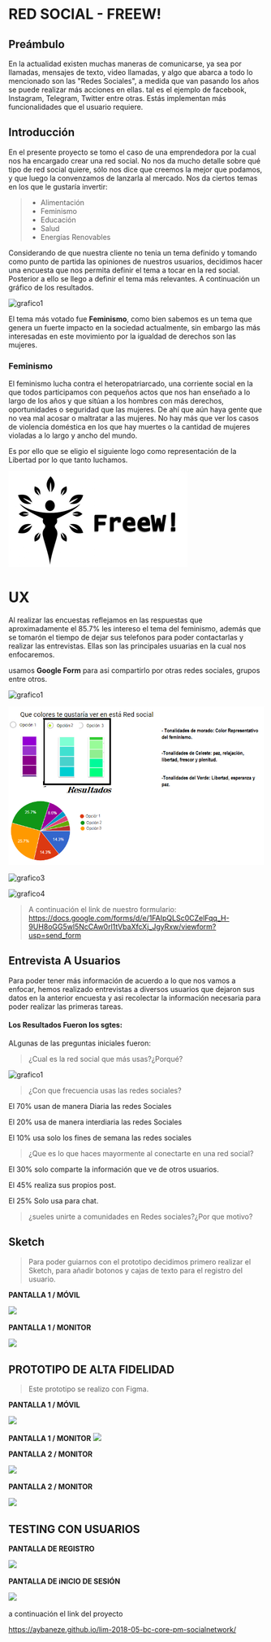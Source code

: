 # RED SOCIAL - FREEW!

## Preámbulo
En la actualidad existen muchas maneras de comunicarse, ya sea por llamadas, mensajes de texto, video llamadas, y algo que abarca a todo lo mencionado son las "Redes Sociales", a medida que van pasando los años se puede realizar más acciones en ellas. tal es el ejemplo de facebook, Instagram, Telegram, Twitter entre otras. Estás implementan más funcionalidades que el usuario requiere.


## Introducción
En el presente proyecto se tomo el caso de una emprendedora por la cual nos ha encargado crear una red social. No nos da mucho detalle sobre qué tipo de red social quiere, sólo nos dice que creemos la mejor que podamos, y que luego la convenzamos de lanzarla al mercado. Nos da ciertos temas en los que le gustaría invertir:

>- Alimentación
>- Feminismo
>- Educación
>- Salud
>- Energías Renovables

Considerando de que nuestra cliente no tenia un tema definido y tomando como punto de partida las opiniones de nuestros usuarios, decidimos hacer una encuesta que nos permita definir el tema a tocar en la red social. Posterior a ello se llego a definir el tema más relevantes. A continuación un gráfico de los resultados.

![grafico1](https://github.com/aybaneze/lim-2018-05-bc-core-pm-socialnetwork/blob/develop/Fotos_Encuesta/temas.png)

El tema más votado fue **Feminismo**, como bien sabemos es un tema que genera un fuerte impacto en la sociedad actualmente, sin embargo las más interesadas en este movimiento por la igualdad de derechos son las mujeres.

### Feminismo
El feminismo lucha contra el heteropatriarcado, una corriente social en la que todos participamos con pequeños actos que nos han enseñado a lo largo de los años y que sitúan a los hombres con más derechos, oportunidades o seguridad que las mujeres. De ahí que aún haya gente que no vea mal acosar o maltratar a las mujeres. No hay más que ver los casos de violencia doméstica en los que hay muertes o la cantidad de mujeres violadas a lo largo y ancho del mundo.

Es por ello que se eligio el siguiente logo como representación de la Libertad por lo que tanto luchamos. 

![grafico1](https://github.com/aybaneze/lim-2018-05-bc-core-pm-socialnetwork/blob/develop/imagenes/logoWeb.png)

# UX

Al realizar las encuestas reflejamos en las respuestas que aproximadamente el 85.7% les intereso el tema del feminismo, además que se tomarón el tiempo de dejar sus telefonos para poder contactarlas y realizar las entrevistas. Ellas son las principales usuarias en la cual nos enfocaremos.

usamos **Google Form** para asi compartirlo por otras redes sociales, grupos entre otros.

![grafico1](https://github.com/aybaneze/lim-2018-05-bc-core-pm-socialnetwork/blob/develop/Fotos_Encuesta/grafico1.png)


![grafico2](https://github.com/aybaneze/lim-2018-05-bc-core-pm-socialnetwork/blob/master/Fotos_Encuesta/grafico2.png)


![grafico3](https://github.com/aybaneze/lim-2018-05-bc-core-pm-socialnetwork/blob/develop/Fotos_Encuesta/grafico3.png)


![grafico4](https://github.com/aybaneze/lim-2018-05-bc-core-pm-socialnetwork/blob/develop/Fotos_Encuesta/grafico4.png)


> A continuación el link de nuestro formulario:
https://docs.google.com/forms/d/e/1FAIpQLSc0CZelFqq_H-9UH8oGG5wl5NcCAw0rl1tVbaXfcXj_JgyRxw/viewform?usp=send_form

## Entrevista A Usuarios

Para poder tener más información de acuerdo a lo que nos vamos a enfocar, hemos realizado entrevistas a diversos usuarios que dejaron sus datos en la anterior encuesta y asi recolectar la información necesaria para poder realizar las primeras tareas. 


#### Los Resultados Fueron los sgtes:

ALgunas de las preguntas iniciales fueron:

> ¿Cual es la red social que más usas?¿Porqué?

![grafico1](https://github.com/aybaneze/lim-2018-05-bc-core-pm-socialnetwork/blob/develop/Fotos_Encuesta/RedesSociales.png)

> ¿Con que frecuencia usas las redes sociales?

El 70% usan de manera Diaria las redes Sociales

El 20% usa de manera interdiaria las redes Sociales

El 10% usa solo los fines de semana las redes sociales

> ¿Que es lo que haces mayormente al conectarte en una red social?

El 30% solo comparte la información que ve de otros usuarios.

El 45% realiza sus propios post.

El 25% Solo usa para chat.
 
> ¿sueles unirte a comunidades en Redes sociales?¿Por que motivo?

## Sketch

> Para poder guiarnos con el prototipo decidimos primero realizar el Sketch, para añadir botonos y cajas de texto para el registro del usuario.

**PANTALLA 1 / MÓVIL** 

![](https://github.com/aybaneze/lim-2018-05-bc-core-pm-socialnetwork/blob/develop/Sketch/sketch1.jpg)

**PANTALLA 1 / MONITOR** 

![](https://github.com/aybaneze/lim-2018-05-bc-core-pm-socialnetwork/blob/develop/Sketch/sketch2.jpeg)



## PROTOTIPO DE ALTA FIDELIDAD

>Este prototipo se realizo con Figma.

**PANTALLA 1 / MÓVIL** 

![](https://github.com/aybaneze/lim-2018-05-bc-core-pm-socialnetwork/blob/master/Sketch/figma1.png)

**PANTALLA 1 / MONITOR** 
![](https://github.com/aybaneze/lim-2018-05-bc-core-pm-socialnetwork/blob/develop/Sketch/figma2.png)

**PANTALLA 2 / MONITOR** 

![](https://github.com/aybaneze/lim-2018-05-bc-core-pm-socialnetwork/blob/develop/Sketch/figma3.png)

**PANTALLA 2 / MONITOR** 

![](https://github.com/aybaneze/lim-2018-05-bc-core-pm-socialnetwork/blob/master/Sketch/figma4.png)

## TESTING CON USUARIOS

**PANTALLA DE REGISTRO**

![](https://github.com/aybaneze/lim-2018-05-bc-core-pm-socialnetwork/blob/master/Sketch/userTesting.png)

**PANTALLA DE iNICIO DE SESIÓN**

![](https://github.com/aybaneze/lim-2018-05-bc-core-pm-socialnetwork/blob/master/Sketch/userTesting1.png) 






a continuación el link del proyecto

https://aybaneze.github.io/lim-2018-05-bc-core-pm-socialnetwork/